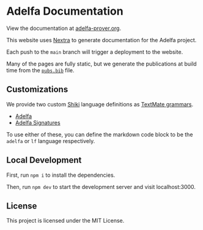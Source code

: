 # Adelfa Documentation

View the documentation at [adelfa-prover.org](https://adelfa-prover.org).

This website uses [Nextra](https://nextra.site) to generate documentation for
the Adelfa project.

Each push to the `main` branch will trigger a deployment to the website.

Many of the pages are fully static, but we generate the publications at build
time from the [`pubs.bib`](public/pubs.bib) file.

## Customizations

We provide two custom [Shiki](https://shiki.matsu.io/) language definitions as [TextMate
grammars](https://macromates.com/manual/en/language_grammars).

- [Adelfa](public/syntax/grammar.adelfa.json)
- [Adelfa Signatures](public/syntax/grammar.lf.json)

To use either of these, you can define the markdown code block to be the
`adelfa` or `lf` language respectively.

## Local Development

First, run `npm i` to install the dependencies.

Then, run `npm dev` to start the development server and visit localhost:3000.

## License

This project is licensed under the MIT License.
